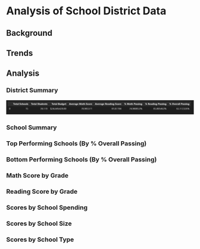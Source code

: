 # Analysis of School District Data
## Background
## Trends
## Analysis
### District Summary

![District Summary ](Images\district_summary.PNG)

### School Summary
### Top Performing Schools (By % Overall Passing)
### Bottom Performing Schools (By  % Overall Passing)
### Math Score by Grade
### Reading Score by Grade
### Scores by School Spending
### Scores by School Size
### Scores by School Type